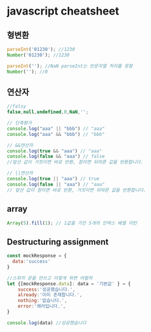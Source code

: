 # javascript cheatsheet

## 형변환
```javascript
parseInt('01230'); //1230
Number('01230'); //1230

parseInt(''); //NaN parseInt는 빈문자열 처리를 못함
Number(''); //0
```

## 연산자
```javascript
//falsy
false,null,undefined,0,NaN,'';

// 단축평가
console.log("aaa" || "bbb") // "aaa" 
console.log("aaa" && "bbb") // "bbb"

// &&연산자
console.log(true && "aaa") // "aaa" 
console.log(false && "aaa") // false
//앞선 값이 거짓이면 바로 반환, 참이면 뒤따른 값을 반환합니다.

// ||연산자
console.log(true || "aaa") // true 
console.log(false || "aaa") // "aaa"
// 앞선 값이 참이면 바로 반환, 거짓이면 뒤따른 값을 반환합니다.
```

## array

```javascript
Array(5).fill(1); // 1값을 가진 5개의 인덱스 배열 리턴
```

## Destructuring assignment
```javascript
const mockResponse = {
  data:'success'
}

//스위치 문을 안쓰고 이렇게 하면 어떨까
let {[mockResponse.data]: data = '기본값' } = {
    success:'성공했습니다.',
    already:'이미 존재합니다.',
    nothing:'없습니다.',
    error:'에러입니다.',
}

console.log(data) //성공했습니다
```


